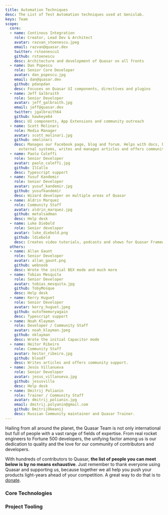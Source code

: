 ```yaml
---
title: Automation Techniques
desc: The List of Test Automation techniques used at Genislab.
keys: Team
scope:
  core:
  - name: Continous Integration
    role: Creator, Lead Dev & Architect
    avatar: razvan_stoenescu.jpeg
    email: razvan@quasar.dev
    twitter: rstoenescu1
    github: rstoenescu
    desc: Architecture and development of Quasar on all fronts
  - name: Dan Popescu
    role: Senior Core Developer
    avatar: dan_popescu.jpg
    email: dan@quasar.dev
    github: pdanpdan
    desc: Focuses on Quasar UI components, directives and plugins
  - name: Jeff Galbraith
    role: Senior Developer
    avatar: jeff_galbraith.jpg
    email: jeff@quasar.dev
    twitter: jgalbraith64
    github: hawkeye64
    desc: UI components, App Extensions and community outreach
  - name: Scott Molinari
    role: Media Manager
    avatar: scott_molinari.jpg
    github: smolinari
    desc: Manages our Facebook page, blog and forum. Helps with docs, bug reports,
      external systems, writes and manages articles and offers community support.
  - name: Paolo Caleffi
    role: Senior Developer
    avatar: paolo_caleffi.jpg
    github: IlCallo
    desc: Typescript support
  - name: Yusuf Kandemir
    role: Senior Developer
    avatar: yusuf_kandemir.jpg
    github: yusufkandemir
    desc: Wizard developer on multiple areas of Quasar
  - name: Aldrin Marquez
    role: Community Staff
    avatar: aldrin_marquez.jpg
    github: metalsadman
    desc: Help desk
  - name: Luke Diebold
    role: Senior developer
    avatar: luke_diebold.png
    github: ldiebold
    desc: Creates video tutorials, podcasts and shows for Quasar Framework.
  others:
  - name: Allan Gaunt
    role: Senior Developer
    avatar: allan_gaunt.png
    github: webnoob
    desc: Wrote the initial BEX mode and much more
  - name: Tobias Mesquita
    role: Senior Developer
    avatar: tobias_mesquita.jpg
    github: TobyMosque
    desc: Help desk
  - name: Kerry Huguet
    role: Senior Developer
    avatar: kerry_huguet.jpeg
    github: outofmemoryagain
    desc: Typescript support
  - name: Noah Klayman
    role: Developer / Community Staff
    avatar: noah_klayman.jpeg
    github: nklayman
    desc: Wrote the initial Capacitor mode
  - name: Heitor Ribeiro
    role: Community Staff
    avatar: heitor_ribeiro.jpg
    github: bloodf
    desc: Writes articles and offers community support.
  - name: Jesús Villanueva
    role: Senior Developer
    avatar: jesus_villanueva.jpg
    github: jesusvilla
    desc: Help desk
  - name: Dmitrij Polianin
    role: Trainer / Community Staff
    avatar: dmitrij_polianin.jpg
    email: dmitrij.polyanin@gmail.com
    github: DmitrijOkeanij
    desc: Russian Community maintainer and Quasar Trainer.
---
```

Hailing from all around the planet, the Quasar Team is not only international but full of people with a vast range of fields of expertise. From real rocket engineers to Fortune 500 developers, the unifying factor among us is our dedication to quality and the love for our community of contributors and developers.

With hundreds of contributors to Quasar, **the list of people you can meet below is by no means exhaustive**. Just remember to thank everyone using Quasar and supporting us, because together we all help you push your products light-years ahead of your competition. A great way to do that is to [donate](https://donate.quasar.dev).

<script doc>
import TeamMember from './TeamMember.vue'
</script>

### Core Technologies

<div class="row items-stretch q-gutter-sm">
  <TeamMember
    v-for="m in scope.core"
    :key="m.name"
    :name="m.name"
    :role="m.role"
    :avatar="m.avatar"
    :email="m.email"
    :twitter="m.twitter"
    :github="m.github"
    :desc="m.desc"
  />
</div>

### Project Tooling

<div class="row items-stretch q-gutter-sm">
  <TeamMember
    v-for="m in scope.others"
    :key="m.name"
    :name="m.name"
    :role="m.role"
    :avatar="m.avatar"
    :email="m.email"
    :twitter="m.twitter"
    :github="m.github"
    :desc="m.desc"
  />
</div>
